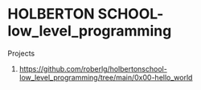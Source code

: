 # HOLBERTON SCHOOL- low_level_programming

Projects 

1) https://github.com/roberlg/holbertonschool-low_level_programming/tree/main/0x00-hello_world
